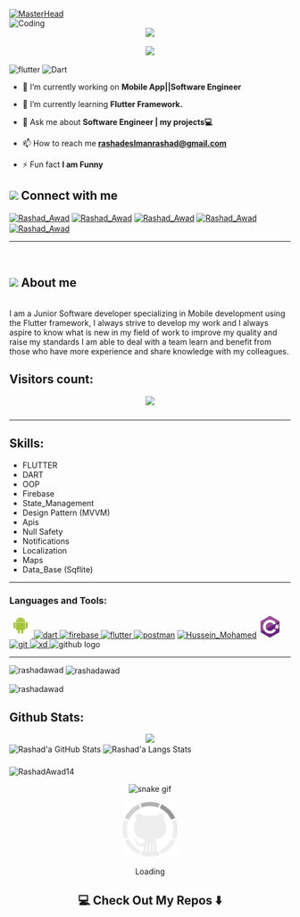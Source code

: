 [![MasterHead](https://developers.giphy.com/branch/master/static/api-512d36c09662682717108a38bbb5c57d.gif)](https://rishavchanda.io)
<img align="right" alt="Coding" width="1000" src="https://camo.githubusercontent.com/9f9fe43121a3ab2d599365d27d0039c915824c961d51a5c5d27937874dd5c9eb/68747470733a2f2f6d69726f2e6d656469756d2e636f6d2f6d61782f313430302f312a766b6649346e464e6865433576307037777a447447672e676966">
 <p align="center">
        <img src="https://readme-typing-svg.herokuapp.com?color=%236FDA44&size=32&center=true&vCenter=true&width=600&height=50&lines=Hi+there+I'm+Rashad+👨‍💻+%F0%9F%91%8B;Mobile+Application+Developer+👨‍💻;Junior+Flutter+Developer+👨‍💻" />
  </p>

<p align="center">
  <a href="https://github.com/DenverCoder1/readme-typing-svg"><img src="https://readme-typing-svg.herokuapp.com?color=F70000&height=60&lines=SoftWare+Engineering+Student+;Junior+Flutter+Developer&center=true&width=500&height=50"></a>
</p>

![flutter](https://img.shields.io/badge/Flutter-Framework-green?logo=flutter)
![Dart](https://img.shields.io/badge/Dart-Language-blue?logo=dart)
<br>  


- 🔭 I’m currently working on **Mobile App||Software Engineer**

- 🌱 I’m currently learning **Flutter Framework.**

- 💬 Ask me about **Software Engineer | my projects💻**

- 📫 How to reach me **rashadeslmanrashad@gmail.com**

- ⚡ Fun fact **I am Funny**

## <img src="https://media.giphy.com/media/iY8CRBdQXODJSCERIr/giphy.gif" width="35"> Connect with me
<p align="left">
 <a href="http://wa.me/+201064255940/" target="blank"><img align="center" src="https://raw.githubusercontent.com/rahuldkjain/github-profile-readme-generator/master/src/images/icons/Social/whatsapp.svg" alt="Rashad_Awad" height="30" width="40" /></a>
<a href="https://www.linkedin.com/in/rashad-awad-810bb9228/" target="blank"><img align="center" src="https://raw.githubusercontent.com/rahuldkjain/github-profile-readme-generator/master/src/images/icons/Social/linked-in-alt.svg" alt="Rashad_Awad" height="30" width="40" /></a>
<a href="https://www.facebook.com/profile.php?id=100027260630628" target="blank"><img align="center" src="https://raw.githubusercontent.com/rahuldkjain/github-profile-readme-generator/master/src/images/icons/Social/facebook.svg" alt="Rashad_Awad" height="30" width="40" /></a>
 <a href="https://twitter.com/EslmanRashad" target="blank"><img align="center" src="https://raw.githubusercontent.com/rahuldkjain/github-profile-readme-generator/master/src/images/icons/Social/twitter.svg" alt="Rashad_Awad" height="30" width="40" /></a>
   <a href="https://github.com/RashadAwad14/" target="blank"><img align="center" src="https://raw.githubusercontent.com/rahuldkjain/github-profile-readme-generator/master/src/images/icons/Social/github.svg" alt="Rashad_Awad" height="30" width="40" /></a>
</p>

<hr>

<br>  
  
## <img src = "https://user-images.githubusercontent.com/63050133/156777293-72a6e681-2582-4a9d-ad92-09d1181d47c7.gif" width = 30>  About me
<br>
I am a Junior Software developer specializing in Mobile development using the Flutter framework,
I always strive to develop my work and I always aspire to know what is new in my field of work to improve my quality
and raise my standards I am able to deal with a team learn and benefit from those who have more experience and share knowledge with my colleagues.
<br>

## Visitors count:
  
<!-- <p align="center"> <img src="https://komarev.com/ghpvc/?username=RashadAwad14&label=Visitors&color=blue&style=plastic" alt="gauravsingh9356" /> </p> -->
<div align="center">
  <img src="https://profile-counter.glitch.me/RashadAwad14/count.svg?"  />
</div>

###

<hr>
  
## Skills:  
* FLUTTER
* DART
* OOP                          
* Firebase
* State_Management
* Design Pattern (MVVM)
* Apis
* Null Safety
* Notifications
* Localization
* Maps
* Data_Base (Sqflite)
<hr>

<h3 align="left">Languages and Tools:</h3>
<p align="left"> <a href="https://developer.android.com" target="_blank" rel="noreferrer"> <img src="https://raw.githubusercontent.com/devicons/devicon/master/icons/android/android-original-wordmark.svg" alt="android" width="40" height="40"/>
 </a> <a href="https://dart.dev" target="_blank" rel="noreferrer"> <img src="https://www.vectorlogo.zone/logos/dartlang/dartlang-icon.svg" alt="dart" width="40" height="40"/> </a> <a href="https://firebase.google.com/" target="_blank" rel="noreferrer"> <img src="https://www.vectorlogo.zone/logos/firebase/firebase-icon.svg" alt="firebase" width="40" height="40"/> </a> <a href="https://flutter.dev" target="_blank" rel="noreferrer"> <img src="https://www.vectorlogo.zone/logos/flutterio/flutterio-icon.svg" alt="flutter" width="40" height="40"/>  </a> <a href="https://postman.com" target="_blank" rel="noreferrer"> <img src="https://www.vectorlogo.zone/logos/getpostman/getpostman-icon.svg" alt="postman" width="40" height="40"/></a>
   <a href="https://twitter.com/Hussein93621667" target="blank"><img src="https://raw.githubusercontent.com/rahuldkjain/github-profile-readme-generator/master/src/images/icons/Software/figma.svg" alt="Hussein_Mohamed" height="40" width="40" /></a>
</a> <a href="https://www.w3schools.com/cs/" target="_blank" rel="noreferrer"> <img src="https://raw.githubusercontent.com/devicons/devicon/master/icons/csharp/csharp-original.svg" alt="csharp" width="40" height="40"/> </a> <a href="https://git-scm.com/" target="_blank" rel="noreferrer"> <img src="https://www.vectorlogo.zone/logos/git-scm/git-scm-icon.svg" alt="git" width="40" height="40"/> <a href="https://www.adobe.com/products/xd.html" target="_blank" rel="noreferrer"> <img src="https://cdn.worldvectorlogo.com/logos/adobe-xd.svg" alt="xd" width="40" height="40"/> </a> 
  <img src="https://cdn.jsdelivr.net/gh/devicons/devicon/icons/github/github-original.svg" height="40" width="52" alt="github logo"  />
</p>
<hr>

<p><img align="left" src="https://github-readme-stats.vercel.app/api/top-langs?username=rashadawad&show_icons=true&locale=en&layout=compact" alt="rashadawad" /></p>

<p>&nbsp;<img align="center" src="https://github-readme-stats.vercel.app/api?username=rashadawad&show_icons=true&locale=en" alt="rashadawad" /></p>

<p><img align="center" src="https://github-readme-streak-stats.herokuapp.com/?user=rashadawad&" alt="rashadawad" /></p>

## Github Stats:
<div align="center">
  <img src="https://github-profile-summary-cards.vercel.app/api/cards/profile-details?username=RashadAwad14&theme=github_dark"/>

<div align="left">
<img src="https://github-readme-stats.vercel.app/api?show_icons=true&theme=github_dark&username=RashadAwad14"  alt="Rashad'a GitHub Stats "  />
<img src="https://github-readme-stats.vercel.app/api/top-langs?theme=github_dark&layout=compact&username=RashadAwad14" height="195"  alt="Rashad'a Langs Stats"  />
</div>

###
<p align="left"><img src="https://github-readme-streak-stats.herokuapp.com/?user=RashadAwad14&theme=algolia" alt="RashadAwad14" /></p>


![snake gif](https://github.com/RashadAwad14/RashadAwad14/blob/main/github-contribution-grid-snake.gif)
      </div>
    <div align=center>
        <img src="https://raw.githubusercontent.com/AhmedFathyDev/AhmedFathyDev/main/GitHub.gif" alt="GitHub Octocat Logo" height="100">
        <p>Loading</p>
    </div>
</div>
<h2  align="center">💻 Check Out My Repos ⬇️ </h2>

